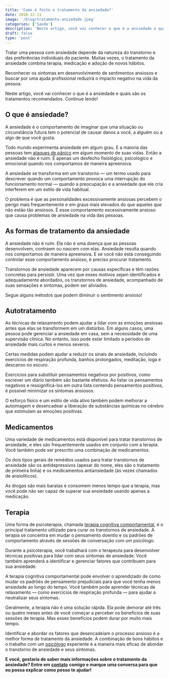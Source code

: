 ```yaml
---
title: 'Como é feito o tratamento da ansiedade?'
date: 2018-12-11
image: '/blog/tratamento-ansiedade.jpeg'
categories: ['Saúde']
description: 'Neste artigo, você vai conhecer o que é a ansiedade e quais são os tratamentos recomendados. Continue lendo!'
draft: false
type: 'post'
---
```


Tratar uma pessoa com ansiedade depende da natureza do transtorno e das preferências individuais do paciente. Muitas vezes, o tratamento da ansiedade combina terapia, medicação e adoção de novos hábitos.

Reconhecer os sintomas em desenvolvimento de sentimentos ansiosos e buscar por uma ajuda profissional reduzirá o impacto negativo na vida da pessoa.

Neste artigo, você vai conhecer o que é a ansiedade e quais são os tratamentos recomendados. Continue lendo!

## **O que é ansiedade?**

A ansiedade é o comportamento de imaginar que uma situação ou circunstância futura tem o potencial de causar danos a você, a alguém ou a algo de que você gosta.

Todo mundo experimenta ansiedade em algum grau. E a maioria das pessoas tem [ataques de pânico](/sindrome-do-panico-entenda-melhor/) em algum momento de suas vidas. Então a ansiedade não é ruim. É apenas um desfecho fisiológico, psicológico e emocional quando nos comportamos de maneira apreensiva.

A ansiedade se transforma em um transtorno — um termo usado para descrever quando um comportamento provoca uma interrupção do funcionamento normal — quando a preocupação e a ansiedade que ele cria interferem em um estilo de vida habitual.

O problema é que as personalidades excessivamente ansiosas percebem o perigo mais frequentemente e em graus mais elevados do que aqueles que não estão tão ansiosos. É esse comportamento excessivamente ansioso que causa problemas de ansiedade na vida das pessoas.

## **As formas de tratamento da ansiedade**

A ansiedade não é ruim. Ela não é uma doença que as pessoas desenvolvem, contraem ou nascem com elas. Ansiedade resulta quando nos comportamos de maneira apreensiva. E se você não está conseguindo controlar esse comportamento ansioso, é preciso procurar tratamento.

Transtornos de ansiedade aparecem por causas específicas e têm razões concretas para persistir. Uma vez que esses motivos sejam identificados e adequadamente abordados, os transtornos de ansiedade, acompanhado de suas sensações e sintomas, podem ser aliviados.

Segue alguns métodos que podem diminuir o sentimento ansioso!

## **Autotratamento**

As técnicas de relaxamento podem ajudar a lidar com as emoções ansiosas antes que elas se transformem em um distúrbio. Em alguns casos, uma pessoa pode gerenciar a ansiedade em casa, sem a necessidade de uma supervisão clínica. No entanto, isso pode estar limitado a períodos de ansiedade mais curtos e menos severos.

Certas medidas podem ajudar a reduzir os sinais de ansiedade, incluindo exercícios de respiração profunda, banhos prolongados, meditação, ioga e descanso no escuro.

Exercícios para substituir pensamentos negativos por positivos, como escrever um diário também são bastante efetivos. Ao listar os pensamentos negativos e ressignificá-los em outra lista contendo pensamentos positivos, é possível minimizar os sintomas ansiosos.

O esforço físico e um estilo de vida ativo também podem melhorar a autoimagem e desencadear a liberação de substâncias químicas no cérebro que estimulam as emoções positivas.

## **Medicamentos**

Uma variedade de medicamentos está disponível para tratar transtornos de ansiedade, e eles são frequentemente usados em conjunto com a terapia. Você também pode ser prescrito uma combinação de medicamentos.

Os dois tipos gerais de remédios usados para tratar transtornos de ansiedade são os antidepressivos (apesar do nome, eles são o tratamento de primeira linha) e os medicamentos antiansiedade (às vezes chamados de ansiolíticos).

As drogas são mais baratas e consomem menos tempo que a terapia, mas você pode não ser capaz de superar sua ansiedade usando apenas a medicação.

## **Terapia**

Uma forma de psicoterapia, chamada [terapia cognitiva comportamental](/como-funciona-a-terapia-cognitiva-comportamental/), é o principal tratamento utilizado para curar os transtornos de ansiedade. A terapia se concentra em mudar o pensamento doentio e os padrões de comportamento através de sessões de conversação com um psicólogo.

Durante a psicoterapia, você trabalhará com o terapeuta para desenvolver técnicas positivas para lidar com seus sintomas de ansiedade. Você também aprenderá a identificar e gerenciar fatores que contribuem para sua ansiedade.

A terapia cognitiva comportamental pode envolver o aprendizado de como mudar os padrões de pensamento prejudiciais para que você tenha menos ansiedade ao longo do tempo. Você também pode aprender técnicas de relaxamento — como exercícios de respiração profunda — para ajudar a neutralizar seus sintomas.

Geralmente, a terapia não é uma solução rápida. Ela pode demorar até três ou quatro meses antes de você começar a perceber os benefícios de suas sessões de terapia. Mas esses benefícios podem durar por muito mais tempo.

Identificar e abordar os fatores que desencadeiam o processo ansioso é a melhor forma de tratamento da ansiedade. A combinação de bons hábitos e o trabalho com um [psicólogo](/pra-que-serve-um-psicologo-clinico/) experiente é a maneira mais eficaz de abordar o transtorno de ansiedade e seus sintomas.

**E você, gostaria de saber mais informações sobre o tratamento da ansiedade? Entre em** **[contato](/contato/)** **comigo e marque uma conversa para que eu possa explicar como posso te ajudar!**
